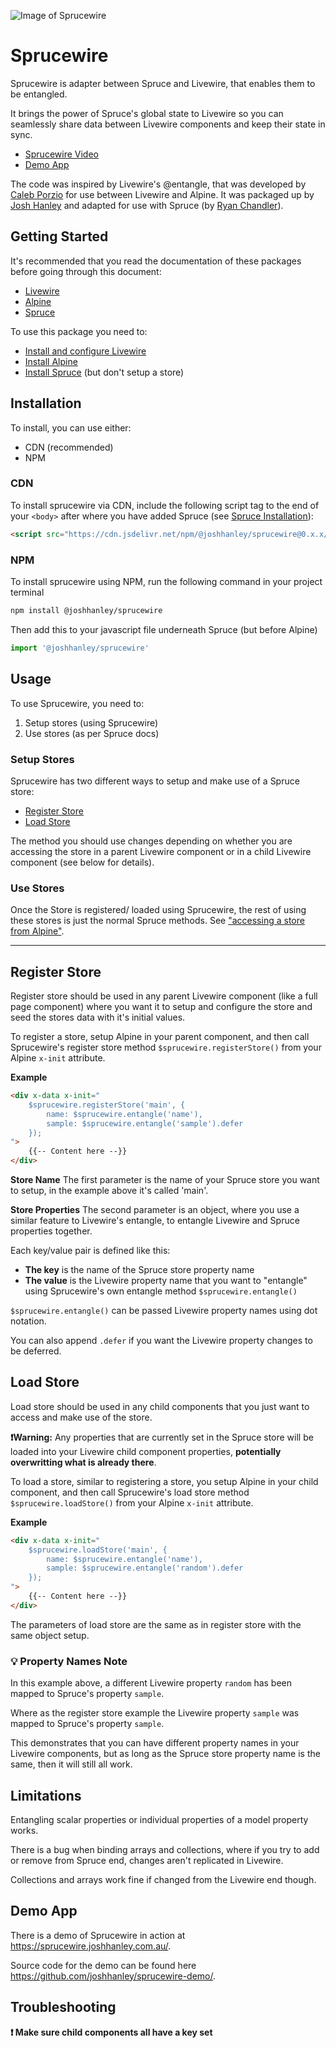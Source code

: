 ![Image of Sprucewire](https://github.com/joshhanley/sprucewire/blob/runLocalSpruce/art/Sprucewire-Logo.png)

# Sprucewire

Sprucewire is adapter between Spruce and Livewire, that enables them to be entangled.

It brings the power of Spruce's global state to Livewire so you can seamlessly share data between Livewire components and keep their state in sync.

- [Sprucewire Video]()
- [Demo App](https://sprucewire.joshhanley.com.au/)

The code was inspired by Livewire's @entangle, that was developed by [Caleb Porzio](https://github.com/calebporzio) for use between Livewire and Alpine. It was packaged up by [Josh Hanley](https://github.com/joshhanley) and adapted  for use with Spruce (by [Ryan Chandler](https://github.com/ryangjchandler)).

## Getting Started

It's recommended that you read the documentation of these packages before going through this document:

- [Livewire](https://laravel-livewire.com/docs)
- [Alpine](https://github.com/alpinejs/alpine)
- [Spruce](https://docs.ryangjchandler.co.uk/spruce)

To use this package you need to:

- [Install and configure Livewire](https://laravel-livewire.com/docs/2.x/installation)
- [Install Alpine](https://github.com/alpinejs/alpine#install)
- [Install Spruce](https://docs.ryangjchandler.co.uk/spruce/installation) (but don't setup a store)

## Installation

To install, you can use either:

 - CDN (recommended)
 - NPM

### CDN

To install sprucewire via CDN, include the following script tag to the end of your `<body>` after where you have added Spruce (see [Spruce Installation](https://docs.ryangjchandler.co.uk/spruce/installation#npm-recommended)):

```html
<script src="https://cdn.jsdelivr.net/npm/@joshhanley/sprucewire@0.x.x/dist/sprucewire.umd.js"></script>
```

### NPM

To install sprucewire using NPM, run the following command in your project terminal

```bash
npm install @joshhanley/sprucewire
```

Then add this to your javascript file underneath Spruce (but before Alpine)

```js
import '@joshhanley/sprucewire'
```

## Usage

To use Sprucewire, you need to:

1. Setup stores (using Sprucewire)
2. Use stores (as per Spruce docs)

### Setup Stores
Sprucewire has two different ways to setup and make use of a Spruce store:

- [Register Store](#register-store)
- [Load Store](#load-store)

The method you should use changes depending on whether you are accessing the store in a parent Livewire component or in a child Livewire component (see below for details).

### Use Stores
Once the Store is registered/ loaded using Sprucewire, the rest of using these stores is just the normal Spruce methods. See ["accessing a store from Alpine"](https://docs.ryangjchandler.co.uk/spruce/stores#accessing-a-store-from-alpine).

---

## Register Store

Register store should be used in any parent Livewire component (like a full page component) where you want it to setup and configure the store and seed the stores data with it's initial values.

To register a store, setup Alpine in your parent component, and then call Sprucewire's register store method  `$sprucewire.registerStore()` from your Alpine `x-init` attribute.

**Example**

```html
<div x-data x-init="
    $sprucewire.registerStore('main', {
        name: $sprucewire.entangle('name'),
        sample: $sprucewire.entangle('sample').defer
    });
">
    {{-- Content here --}}
</div>
```

**Store Name**
The first parameter is the name of your Spruce store you want to setup, in the example above it's called 'main'.

**Store Properties**
The second parameter is an object, where you use a similar feature to Livewire's entangle, to entangle Livewire and Spruce properties together.

Each key/value pair is defined like this:

- **The key** is the name of the Spruce store property name
- **The value** is the Livewire property name that you want to "entangle" using Sprucewire's own entangle method `$sprucewire.entangle()`

`$sprucewire.entangle()` can be passed Livewire property names using dot notation.

You can also append `.defer` if you want the Livewire property changes to be deferred.

## Load Store

Load store should be used in any child components that you just want to access and make use of the store.

**:exclamation:Warning:** Any properties that are currently set in the Spruce store will be loaded into your Livewire child component properties, **potentially overwritting what is already there**.

To load a store, similar to registering a store, you setup Alpine in your child component, and then call Sprucewire's load store method `$sprucewire.loadStore()` from your Alpine `x-init` attribute.

**Example**

```html
<div x-data x-init="
    $sprucewire.loadStore('main', {
        name: $sprucewire.entangle('name'),
        sample: $sprucewire.entangle('random').defer
    });
">
    {{-- Content here --}}
</div>
```

The parameters of load store are the same as in register store with the same object setup.

### :bulb: **Property Names Note**

In this example above, a different Livewire property `random` has been mapped to Spruce's property `sample`.

Where as the register store example the Livewire property `sample` was mapped to Spruce's property `sample`.

This demonstrates that you can have different property names in your Livewire components, but as long as the Spruce store property name is the same, then it will still all work.

## Limitations

Entangling scalar properties or individual properties of a model property works.

There is a bug when binding arrays and collections, where if you try to add or remove from Spruce end, changes aren't replicated in Livewire.

Collections and arrays work fine if changed from the Livewire end though.

## Demo App

There is a demo of Sprucewire in action at https://sprucewire.joshhanley.com.au/.

Source code for the demo can be found here https://github.com/joshhanley/sprucewire-demo/.

## Troubleshooting

**:exclamation: Make sure child components all have a key set**
